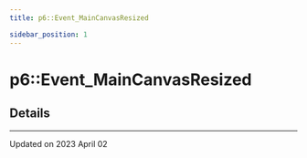 ```yaml
---
title: p6::Event_MainCanvasResized

sidebar_position: 1
---
```


# p6::Event_MainCanvasResized





## Details
-------------------------------

Updated on 2023 April 02